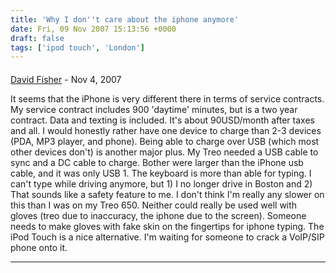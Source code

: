 ```yaml
---
title: 'Why I don''t care about the iphone anymore'
date: Fri, 09 Nov 2007 15:13:56 +0000
draft: false
tags: ['ipod touch', 'London']
---
```



#### 
[David Fisher](http://whatisnoise.com "tibbon@gmail.com") - <time datetime="2007-11-22 08:04:42">Nov 4, 2007</time>

It seems that the iPhone is very different there in terms of service contracts. My service contract includes 900 'daytime' minutes, but is a two year contract. Data and texting is included. It's about 90USD/month after taxes and all. I would honestly rather have one device to charge than 2-3 devices (PDA, MP3 player, and phone). Being able to charge over USB (which most other devices don't) is another major plus. My Treo needed a USB cable to sync and a DC cable to charge. Bother were larger than the iPhone usb cable, and it was only USB 1. The keyboard is more than able for typing. I can't type while driving anymore, but 1) I no longer drive in Boston and 2) That sounds like a safety feature to me. I don't think I'm really any slower on this than I was on my Treo 650. Neither could really be used well with gloves (treo due to inaccuracy, the iphone due to the screen). Someone needs to make gloves with fake skin on the fingertips for iphone typing. The iPod Touch is a nice alternative. I'm waiting for someone to crack a VoIP/SIP phone onto it.
<hr />
